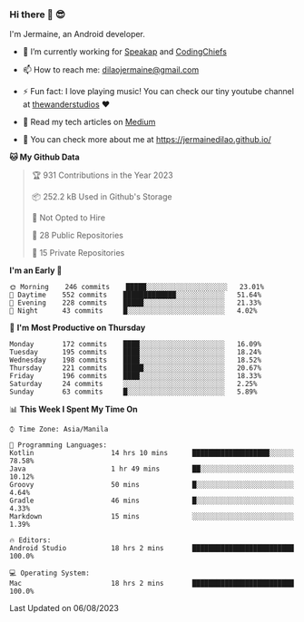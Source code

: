 ### Hi there 👋 😎
I'm Jermaine, an Android developer.

- 🔭 I’m currently working for [Speakap](https://www.speakap.com/) and [CodingChiefs](https://codingchiefs.com/en/)

- 📫 How to reach me: dilaojermaine@gmail.com

- ⚡ Fun fact: I love playing music! You can check our tiny youtube channel at [thewanderstudios](https://www.youtube.com/thewanderstudios) ♥️

- 📖 Read my tech articles on [Medium](https://jermainedilao.medium.com/)

- 👀 You can check more about me at https://jermainedilao.github.io/

<!--
**jermainedilao/jermainedilao** is a ✨ _special_ ✨ repository because its `README.md` (this file) appears on your GitHub profile.

Here are some ideas to get you started:

- 🔭 I’m currently working on ...
- 🌱 I’m currently learning ...
- 👯 I’m looking to collaborate on ...
- 🤔 I’m looking for help with ...
- 💬 Ask me about ...
- 📫 How to reach me: ...
- 😄 Pronouns: ...
- ⚡ Fun fact: ...
-->

<!--START_SECTION:waka-->
**🐱 My Github Data** 

> 🏆 931 Contributions in the Year 2023
 > 
> 📦 252.2 kB Used in Github's Storage 
 > 
> 🚫 Not Opted to Hire
 > 
> 📜 28 Public Repositories 
 > 
> 🔑 15 Private Repositories  
 > 
**I'm an Early 🐤** 

```text
🌞 Morning    246 commits    █████░░░░░░░░░░░░░░░░░░░░   23.01% 
🌆 Daytime    552 commits    █████████████░░░░░░░░░░░░   51.64% 
🌃 Evening    228 commits    █████░░░░░░░░░░░░░░░░░░░░   21.33% 
🌙 Night      43 commits     █░░░░░░░░░░░░░░░░░░░░░░░░   4.02%

```
📅 **I'm Most Productive on Thursday** 

```text
Monday       172 commits    ████░░░░░░░░░░░░░░░░░░░░░   16.09% 
Tuesday      195 commits    ████░░░░░░░░░░░░░░░░░░░░░   18.24% 
Wednesday    198 commits    ████░░░░░░░░░░░░░░░░░░░░░   18.52% 
Thursday     221 commits    █████░░░░░░░░░░░░░░░░░░░░   20.67% 
Friday       196 commits    ████░░░░░░░░░░░░░░░░░░░░░   18.33% 
Saturday     24 commits     ░░░░░░░░░░░░░░░░░░░░░░░░░   2.25% 
Sunday       63 commits     █░░░░░░░░░░░░░░░░░░░░░░░░   5.89%

```


📊 **This Week I Spent My Time On** 

```text
⌚︎ Time Zone: Asia/Manila

💬 Programming Languages: 
Kotlin                   14 hrs 10 mins      ███████████████████░░░░░░   78.58% 
Java                     1 hr 49 mins        ██░░░░░░░░░░░░░░░░░░░░░░░   10.12% 
Groovy                   50 mins             █░░░░░░░░░░░░░░░░░░░░░░░░   4.64% 
Gradle                   46 mins             █░░░░░░░░░░░░░░░░░░░░░░░░   4.33% 
Markdown                 15 mins             ░░░░░░░░░░░░░░░░░░░░░░░░░   1.39%

🔥 Editors: 
Android Studio           18 hrs 2 mins       █████████████████████████   100.0%

💻 Operating System: 
Mac                      18 hrs 2 mins       █████████████████████████   100.0%

```


 Last Updated on 06/08/2023
<!--END_SECTION:waka-->
